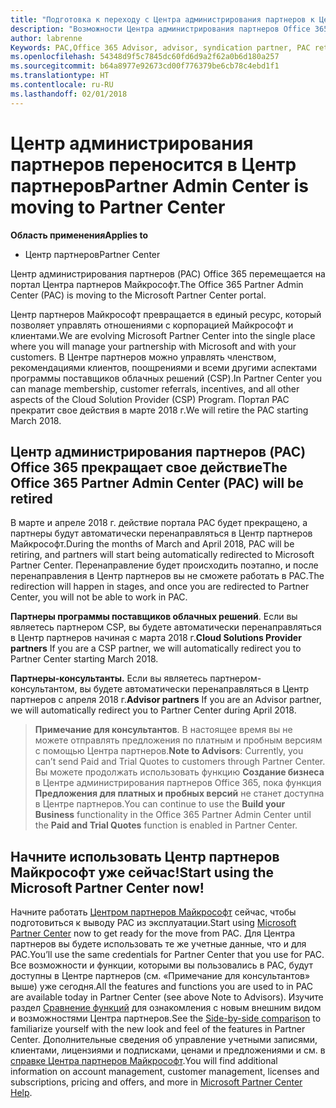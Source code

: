 ```yaml
---
title: "Подготовка к переходу с Центра администрирования партнеров к Центру партнеров | Центр партнеров"
description: "Возможности Центра администрирования партнеров Office 365 переносятся в Центр партнеров."
author: labrenne
Keywords: PAC,Office 365 Advisor, advisor, syndication partner, PAC retire, PAC retiring
ms.openlocfilehash: 54348d9f5c7845dc60fd6d9a2f62a0b6d180a257
ms.sourcegitcommit: b64a8977e92673cd00f776379be6cb78c4ebd1f1
ms.translationtype: HT
ms.contentlocale: ru-RU
ms.lasthandoff: 02/01/2018
---
```

# <a name="partner-admin-center-is-moving-to-partner-center"></a><span data-ttu-id="3699d-103">Центр администрирования партнеров переносится в Центр партнеров</span><span class="sxs-lookup"><span data-stu-id="3699d-103">Partner Admin Center is moving to Partner Center</span></span>

**<span data-ttu-id="3699d-104">Область применения</span><span class="sxs-lookup"><span data-stu-id="3699d-104">Applies to</span></span>**

-  <span data-ttu-id="3699d-105">Центр партнеров</span><span class="sxs-lookup"><span data-stu-id="3699d-105">Partner Center</span></span>

<span data-ttu-id="3699d-106">Центр администрирования партнеров (PAC) Office 365 перемещается на портал Центра партнеров Майкрософт.</span><span class="sxs-lookup"><span data-stu-id="3699d-106">The Office 365 Partner Admin Center (PAC) is moving to the Microsoft Partner Center portal.</span></span>

<span data-ttu-id="3699d-107">Центр партнеров Майкрософт превращается в единый ресурс, который позволяет управлять отношениями с корпорацией Майкрософт и клиентами.</span><span class="sxs-lookup"><span data-stu-id="3699d-107">We are evolving Microsoft Partner Center into the single place where you will manage your partnership with Microsoft and with your customers.</span></span> <span data-ttu-id="3699d-108">В Центре партнеров можно управлять членством, рекомендациями клиентов, поощрениями и всеми другими аспектами программы поставщиков облачных решений (CSP).</span><span class="sxs-lookup"><span data-stu-id="3699d-108">In Partner Center you can manage membership, customer referrals, incentives, and all other aspects of the Cloud Solution Provider (CSP) Program.</span></span> <span data-ttu-id="3699d-109">Портал PAC прекратит свое действия в марте 2018 г.</span><span class="sxs-lookup"><span data-stu-id="3699d-109">We will retire the PAC starting March 2018.</span></span>

## <a name="the-office-365-partner-admin-center-pac-will-be-retired"></a><span data-ttu-id="3699d-110">Центр администрирования партнеров (PAC) Office 365 прекращает свое действие</span><span class="sxs-lookup"><span data-stu-id="3699d-110">The Office 365 Partner Admin Center (PAC) will be retired</span></span>

<span data-ttu-id="3699d-111">В марте и апреле 2018 г. действие портала PAC будет прекращено, а партнеры будут автоматически перенаправляться в Центр партнеров Майкрософт.</span><span class="sxs-lookup"><span data-stu-id="3699d-111">During the months of March and April 2018, PAC will be retiring, and partners will start being automatically redirected to Microsoft Partner Center.</span></span> <span data-ttu-id="3699d-112">Перенаправление будет происходить поэтапно, и после перенаправления в Центр партнеров вы не сможете работать в PAC.</span><span class="sxs-lookup"><span data-stu-id="3699d-112">The redirection will happen in stages, and once you are redirected to Partner Center, you will not be able to work in PAC.</span></span> 

<span data-ttu-id="3699d-113">**Партнеры программы поставщиков облачных решений**. Если вы являетесь партнером CSP, вы будете автоматически перенаправляться в Центр партнеров начиная с марта 2018 г.</span><span class="sxs-lookup"><span data-stu-id="3699d-113">**Cloud Solutions Provider partners** If you are a CSP partner, we will automatically redirect you to Partner Center starting March 2018.</span></span> 

<span data-ttu-id="3699d-114">**Партнеры-консультанты.** Если вы являетесь партнером-консультантом, вы будете автоматически перенаправляться в Центр партнеров с апреля 2018 г.</span><span class="sxs-lookup"><span data-stu-id="3699d-114">**Advisor partners** If you are an Advisor partner, we will automatically redirect you to Partner Center during April 2018.</span></span>

><span data-ttu-id="3699d-115">**Примечание для консультантов**. В настоящее время вы не можете отправлять предложения по платным и пробным версиям с помощью Центра партнеров.</span><span class="sxs-lookup"><span data-stu-id="3699d-115">**Note to Advisors**:  Currently, you can’t send Paid and Trial Quotes to customers through Partner Center.</span></span>  <span data-ttu-id="3699d-116">Вы можете продолжать использовать функцию **Создание бизнеса** в Центре администрирования партнеров Office 365, пока функция **Предложения для платных и пробных версий** не станет доступна в Центре партнеров.</span><span class="sxs-lookup"><span data-stu-id="3699d-116">You can continue to use the **Build your Business** functionality in the Office 365 Partner Admin Center until the **Paid and Trial Quotes** function is enabled in Partner Center.</span></span>

## <a name="start-using-the-microsoft-partner-center-now"></a><span data-ttu-id="3699d-117">Начните использовать Центр партнеров Майкрософт уже сейчас!</span><span class="sxs-lookup"><span data-stu-id="3699d-117">Start using the Microsoft Partner Center now!</span></span>

<span data-ttu-id="3699d-118">Начните работать [Центром партнеров Майкрософт](https://partnercenter.microsoft.com/) сейчас, чтобы подготовиться к выводу PAC из эксплуатации.</span><span class="sxs-lookup"><span data-stu-id="3699d-118">Start using [Microsoft Partner Center](https://partnercenter.microsoft.com/)  now to get ready for the move from PAC.</span></span>  <span data-ttu-id="3699d-119">Для Центра партнеров вы будете использовать те же учетные данные, что и для PAC.</span><span class="sxs-lookup"><span data-stu-id="3699d-119">You’ll use the same credentials for Partner Center that you use for PAC.</span></span> <span data-ttu-id="3699d-120">Все возможности и функции, которыми вы пользовались в PAC, будут доступны в Центре партнеров (см. «Примечание для консультантов» выше) уже сегодня.</span><span class="sxs-lookup"><span data-stu-id="3699d-120">All the features and functions you are used to in PAC are available today in Partner Center (see above Note to Advisors).</span></span> <span data-ttu-id="3699d-121">Изучите раздел [Сравнение функций](moving-from-pac-to-pc.md) для ознакомления с новым внешним видом и возможностями Центра партнеров.</span><span class="sxs-lookup"><span data-stu-id="3699d-121">See the [Side-by-side comparison](moving-from-pac-to-pc.md)  to familiarize yourself with the new look and feel of the features in Partner Center.</span></span>  <span data-ttu-id="3699d-122">Дополнительные сведения об управление учетными записями, клиентами, лицензиями и подписками, ценами и предложениями и см. в [справке Центра партнеров Майкрософт](https://partnercenter.microsoft.com/partner/help).</span><span class="sxs-lookup"><span data-stu-id="3699d-122">You will find additional information on account management, customer management, licenses and subscriptions, pricing and offers, and more in [Microsoft Partner Center Help](https://partnercenter.microsoft.com/partner/help).</span></span>

 